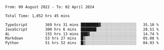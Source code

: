 
<!--START_SECTION:waka-->

```txt
From: 09 August 2022 - To: 02 April 2024

Total Time: 1,052 hrs 45 mins

TypeScript        369 hrs 31 mins ████████▓░░░░░░░░░░░░░░░░   35.10 %
JavaScript        300 hrs 6 mins  ███████░░░░░░░░░░░░░░░░░░   28.51 %
AL                155 hrs 13 mins ███▓░░░░░░░░░░░░░░░░░░░░░   14.74 %
Markdown          53 hrs 27 mins  █▒░░░░░░░░░░░░░░░░░░░░░░░   05.08 %
Python            51 hrs 52 mins  █▒░░░░░░░░░░░░░░░░░░░░░░░   04.93 %
```

<!--END_SECTION:waka-->











